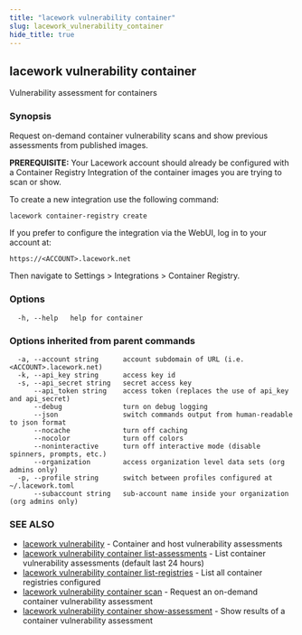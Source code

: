 ```yaml
---
title: "lacework vulnerability container"
slug: lacework_vulnerability_container
hide_title: true
---
```


## lacework vulnerability container

Vulnerability assessment for containers

### Synopsis

Request on-demand container vulnerability scans and show previous assessments
from published images.

**PREREQUISITE:** Your Lacework account should already be configured
with a Container Registry Integration of the container images you are
trying to scan or show.

To create a new integration use the following command:

    lacework container-registry create

If you prefer to configure the integration via the WebUI, log in to your account at:

    https://<ACCOUNT>.lacework.net

Then navigate to Settings > Integrations > Container Registry.

### Options

```
  -h, --help   help for container
```

### Options inherited from parent commands

```
  -a, --account string      account subdomain of URL (i.e. <ACCOUNT>.lacework.net)
  -k, --api_key string      access key id
  -s, --api_secret string   secret access key
      --api_token string    access token (replaces the use of api_key and api_secret)
      --debug               turn on debug logging
      --json                switch commands output from human-readable to json format
      --nocache             turn off caching
      --nocolor             turn off colors
      --noninteractive      turn off interactive mode (disable spinners, prompts, etc.)
      --organization        access organization level data sets (org admins only)
  -p, --profile string      switch between profiles configured at ~/.lacework.toml
      --subaccount string   sub-account name inside your organization (org admins only)
```

### SEE ALSO

* [lacework vulnerability](lacework_vulnerability.md)	 - Container and host vulnerability assessments
* [lacework vulnerability container list-assessments](lacework_vulnerability_container_list-assessments.md)	 - List container vulnerability assessments (default last 24 hours)
* [lacework vulnerability container list-registries](lacework_vulnerability_container_list-registries.md)	 - List all container registries configured
* [lacework vulnerability container scan](lacework_vulnerability_container_scan.md)	 - Request an on-demand container vulnerability assessment
* [lacework vulnerability container show-assessment](lacework_vulnerability_container_show-assessment.md)	 - Show results of a container vulnerability assessment

